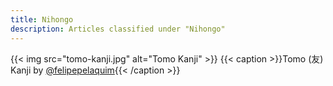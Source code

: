 ```yaml
---
title: Nihongo
description: Articles classified under "Nihongo"
---
```

{{< img src="tomo-kanji.jpg" alt="Tomo Kanji" >}}
{{< caption >}}Tomo (友) Kanji by [@felipepelaquim](https://unsplash.com/photos/y6VMoH6921w){{< /caption >}}